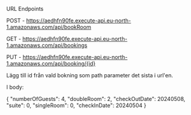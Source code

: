 URL Endpoints

POST - https://aedhfn90fe.execute-api.eu-north-1.amazonaws.com/api/bookRoom

<!-- Hämta alla bokningar  -->

GET - https://aedhfn90fe.execute-api.eu-north-1.amazonaws.com/api/bookings

<!-- Uppdatera Bokning -->

PUT - https://aedhfn90fe.execute-api.eu-north-1.amazonaws.com/api/booking/{id}

Lägg till id från vald bokning som path parameter det sista i url'en.

I body:

{
"numberOfGuests": 4,
"doubleRoom": 2,
"checkOutDate": 20240508,
"suite": 0,
"singleRoom": 0,
"checkInDate": 20240504
}

<!-- Radera Bokning -->

